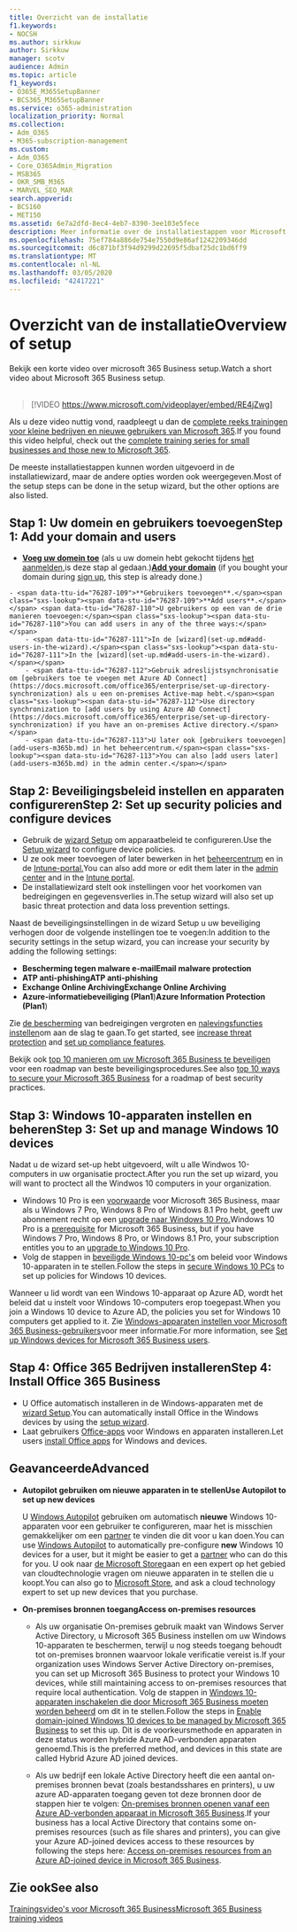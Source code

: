 ```yaml
---
title: Overzicht van de installatie
f1.keywords:
- NOCSH
ms.author: sirkkuw
author: Sirkkuw
manager: scotv
audience: Admin
ms.topic: article
f1_keywords:
- O365E_M365SetupBanner
- BCS365_M365SetupBanner
ms.service: o365-administration
localization_priority: Normal
ms.collection:
- Adm_O365
- M365-subscription-management
ms.custom:
- Adm_O365
- Core_O365Admin_Migration
- MSB365
- OKR_SMB_M365
- MARVEL_SEO_MAR
search.appverid:
- BCS160
- MET150
ms.assetid: 6e7a2dfd-8ec4-4eb7-8390-3ee103e5fece
description: Meer informatie over de installatiestappen voor Microsoft 365 Business, van een abonnement, het toevoegen van een domein en gebruikers, tot het instellen van beveiligingsbeleid en meer.
ms.openlocfilehash: 75ef784a886de754e7550d9e86af1242209346dd
ms.sourcegitcommit: d6c871bf3f94d9299d22695f5dbaf25dc1bd6ff9
ms.translationtype: MT
ms.contentlocale: nl-NL
ms.lasthandoff: 03/05/2020
ms.locfileid: "42417221"
---
```

# <a name="overview-of-setup"></a><span data-ttu-id="76287-103">Overzicht van de installatie</span><span class="sxs-lookup"><span data-stu-id="76287-103">Overview of setup</span></span>

<span data-ttu-id="76287-104">Bekijk een korte video over microsoft 365 Business setup.</span><span class="sxs-lookup"><span data-stu-id="76287-104">Watch a short video about Microsoft 365 Business setup.</span></span><br><br>

> [!VIDEO https://www.microsoft.com/videoplayer/embed/RE4jZwg] 

<span data-ttu-id="76287-105">Als u deze video nuttig vond, raadpleegt u dan de [complete reeks trainingen voor kleine bedrijven en nieuwe gebruikers van Microsoft 365](https://support.office.com/article/6ab4bbcd-79cf-4000-a0bd-d42ce4d12816).</span><span class="sxs-lookup"><span data-stu-id="76287-105">If you found this video helpful, check out the [complete training series for small businesses and those new to Microsoft 365](https://support.office.com/article/6ab4bbcd-79cf-4000-a0bd-d42ce4d12816).</span></span>

<span data-ttu-id="76287-106">De meeste installatiestappen kunnen worden uitgevoerd in de installatiewizard, maar de andere opties worden ook weergegeven.</span><span class="sxs-lookup"><span data-stu-id="76287-106">Most of the setup steps can be done in the setup wizard, but the other options are also listed.</span></span>

## <a name="step-1-add-your-domain-and-users"></a><span data-ttu-id="76287-107">Stap 1: Uw domein en gebruikers toevoegen</span><span class="sxs-lookup"><span data-stu-id="76287-107">Step 1: Add your domain and users</span></span>

   - <span data-ttu-id="76287-108">**[Voeg uw domein toe](set-up.md#add-your-domain-to-personalize-sign-in)** (als u uw domein hebt gekocht tijdens [het aanmelden,](sign-up.md)is deze stap al gedaan.)</span><span class="sxs-lookup"><span data-stu-id="76287-108">**[Add your domain](set-up.md#add-your-domain-to-personalize-sign-in)** (if you bought your domain during [sign up](sign-up.md), this step is already done.)</span></span>

    - <span data-ttu-id="76287-109">**Gebruikers toevoegen**.</span><span class="sxs-lookup"><span data-stu-id="76287-109">**Add users**.</span></span> <span data-ttu-id="76287-110">U gebruikers op een van de drie manieren toevoegen:</span><span class="sxs-lookup"><span data-stu-id="76287-110">You can add users in any of the three ways:</span></span>
        - <span data-ttu-id="76287-111">In de [wizard](set-up.md#add-users-in-the-wizard).</span><span class="sxs-lookup"><span data-stu-id="76287-111">In the [wizard](set-up.md#add-users-in-the-wizard).</span></span>
        - <span data-ttu-id="76287-112">Gebruik adreslijstsynchronisatie om [gebruikers toe te voegen met Azure AD Connect](https://docs.microsoft.com/office365/enterprise/set-up-directory-synchronization) als u een on-premises Active-map hebt.</span><span class="sxs-lookup"><span data-stu-id="76287-112">Use directory synchronization to [add users by using Azure AD Connect](https://docs.microsoft.com/office365/enterprise/set-up-directory-synchronization) if you have an on-premises Active directory.</span></span>
        - <span data-ttu-id="76287-113">U later ook [gebruikers toevoegen](add-users-m365b.md) in het beheercentrum.</span><span class="sxs-lookup"><span data-stu-id="76287-113">You can also [add users later](add-users-m365b.md) in the admin center.</span></span>
## <a name="step-2-set-up-security-policies-and-configure-devices"></a><span data-ttu-id="76287-114">Stap 2: Beveiligingsbeleid instellen en apparaten configureren</span><span class="sxs-lookup"><span data-stu-id="76287-114">Step 2: Set up security policies and configure devices</span></span> 

  - <span data-ttu-id="76287-115">Gebruik de [wizard Setup](set-up.md#protect-your-organization) om apparaatbeleid te configureren.</span><span class="sxs-lookup"><span data-stu-id="76287-115">Use the [Setup wizard](set-up.md#protect-your-organization) to configure device policies.</span></span> 
  - <span data-ttu-id="76287-116">U ze ook meer toevoegen of later bewerken in het [beheercentrum](view-policies-and-devices.md) en in de [Intune-portal.](https://docs.microsoft.com/intune/tutorial-walkthrough-intune-portal)</span><span class="sxs-lookup"><span data-stu-id="76287-116">You can also add more or edit them later in the [admin center](view-policies-and-devices.md) and in the [Intune portal](https://docs.microsoft.com/intune/tutorial-walkthrough-intune-portal).</span></span>
  - <span data-ttu-id="76287-117">De installatiewizard stelt ook instellingen voor het voorkomen van bedreigingen en gegevensverlies in.</span><span class="sxs-lookup"><span data-stu-id="76287-117">The setup wizard will also set up basic threat protection and data loss prevention settings.</span></span>
  
  <span data-ttu-id="76287-118">Naast de beveiligingsinstellingen in de wizard Setup u uw beveiliging verhogen door de volgende instellingen toe te voegen:</span><span class="sxs-lookup"><span data-stu-id="76287-118">In addition to the security settings in the setup wizard, you can increase your security by adding the following settings:</span></span>

- <span data-ttu-id="76287-119">**Bescherming tegen malware e-mail**</span><span class="sxs-lookup"><span data-stu-id="76287-119">**Email malware protection**</span></span>
- <span data-ttu-id="76287-120">**ATP anti-phishing**</span><span class="sxs-lookup"><span data-stu-id="76287-120">**ATP anti-phishing**</span></span>
- <span data-ttu-id="76287-121">**Exchange Online Archiving**</span><span class="sxs-lookup"><span data-stu-id="76287-121">**Exchange Online Archiving**</span></span>
- <span data-ttu-id="76287-122">**Azure-informatiebeveiliging (Plan1**)</span><span class="sxs-lookup"><span data-stu-id="76287-122">**Azure Information Protection (Plan1**)</span></span>

<span data-ttu-id="76287-123">Zie [de bescherming](increase-threat-protection.md) van bedreigingen vergroten en [nalevingsfuncties instellen](set-up-compliance.md)om aan de slag te gaan.</span><span class="sxs-lookup"><span data-stu-id="76287-123">To get started, see [increase threat protection](increase-threat-protection.md) and [set up compliance features](set-up-compliance.md).</span></span>

<span data-ttu-id="76287-124">Bekijk ook [top 10 manieren om uw Microsoft 365 Business te beveiligen](https://docs.microsoft.com/office365/admin/security-and-compliance/secure-your-business-data) voor een roadmap van beste beveiligingsprocedures.</span><span class="sxs-lookup"><span data-stu-id="76287-124">See also [top 10 ways to secure your Microsoft 365 Business](https://docs.microsoft.com/office365/admin/security-and-compliance/secure-your-business-data) for a roadmap of best security practices.</span></span>

## <a name="step-3-set-up-and-manage-windows-10-devices"></a><span data-ttu-id="76287-125">Stap 3: Windows 10-apparaten instellen en beheren</span><span class="sxs-lookup"><span data-stu-id="76287-125">Step 3: Set up and manage Windows 10 devices</span></span>

<span data-ttu-id="76287-126">Nadat u de wizard set-up hebt uitgevoerd, wilt u alle Windwos 10-computers in uw organisatie proctect.</span><span class="sxs-lookup"><span data-stu-id="76287-126">After you run the set up wizard, you will want to proctect all the Windwos 10 computers in your organization.</span></span>
  
- <span data-ttu-id="76287-127">Windows 10 Pro is een [voorwaarde](pre-requisites-for-data-protection.md) voor Microsoft 365 Business, maar als u Windows 7 Pro, Windows 8 Pro of Windows 8.1 Pro hebt, geeft uw abonnement recht op een [upgrade naar Windows 10 Pro.](https://docs.microsoft.com/microsoft-365/business/upgrade-to-windows-pro-creators-update)</span><span class="sxs-lookup"><span data-stu-id="76287-127">Windows 10 Pro is a [prerequisite](pre-requisites-for-data-protection.md) for Microsoft 365 Business, but if you have Windows 7 Pro, Windows 8 Pro, or Windows 8.1 Pro, your subscription entitles you to an [upgrade to  Windows 10 Pro](https://docs.microsoft.com/microsoft-365/business/upgrade-to-windows-pro-creators-update).</span></span>
- <span data-ttu-id="76287-128">Volg de stappen in [beveiligde Windows 10-pc's](secure-win-10-pcs.md) om beleid voor Windows 10-apparaten in te stellen.</span><span class="sxs-lookup"><span data-stu-id="76287-128">Follow the steps in [secure Windows 10 PCs](secure-win-10-pcs.md) to set up policies for Windows 10 devices.</span></span>

<span data-ttu-id="76287-129">Wanneer u lid wordt van een Windows 10-apparaat op Azure AD, wordt het beleid dat u instelt voor Windows 10-computers erop toegepast.</span><span class="sxs-lookup"><span data-stu-id="76287-129">When you join a Windows 10 device to Azure AD, the policies you set for Windows 10 computers get applied to it.</span></span> <span data-ttu-id="76287-130">Zie [Windows-apparaten instellen voor Microsoft 365 Business-gebruikers](set-up-windows-devices.md)voor meer informatie.</span><span class="sxs-lookup"><span data-stu-id="76287-130">For more information, see [Set up Windows devices for Microsoft 365 Business users](set-up-windows-devices.md).</span></span>

## <a name="step-4-install-office-365-business"></a><span data-ttu-id="76287-131">Stap 4: Office 365 Bedrijven installeren</span><span class="sxs-lookup"><span data-stu-id="76287-131">Step 4: Install Office 365 Business</span></span>
- <span data-ttu-id="76287-132">U Office automatisch installeren in de Windows-apparaten met de [wizard Setup](set-up.md#deploy-office-365-client-apps).</span><span class="sxs-lookup"><span data-stu-id="76287-132">You can automatically install Office in the Windows devices by using the [setup wizard](set-up.md#deploy-office-365-client-apps).</span></span>
- <span data-ttu-id="76287-133">Laat gebruikers [Office-apps](https://docs.microsoft.com/office365/admin/setup/install-applications) voor Windows en apparaten installeren.</span><span class="sxs-lookup"><span data-stu-id="76287-133">Let users [install Office apps](https://docs.microsoft.com/office365/admin/setup/install-applications) for Windows and devices.</span></span>
     
## <a name="advanced"></a><span data-ttu-id="76287-134">Geavanceerde</span><span class="sxs-lookup"><span data-stu-id="76287-134">Advanced</span></span>
- <span data-ttu-id="76287-135">**Autopilot gebruiken om nieuwe apparaten in te stellen**</span><span class="sxs-lookup"><span data-stu-id="76287-135">**Use Autopilot to set up new devices**</span></span>
            
     <span data-ttu-id="76287-136">U [Windows Autopilot](add-autopilot-devices-and-profile.md) gebruiken om automatisch **nieuwe** Windows 10-apparaten voor een gebruiker te configureren, maar het is misschien gemakkelijker om een [partner](https://www.microsoft.com/solution-providers/search) te vinden die dit voor u kan doen.</span><span class="sxs-lookup"><span data-stu-id="76287-136">You can use [Windows Autopilot](add-autopilot-devices-and-profile.md) to automatically pre-configure **new** Windows 10 devices for a user, but it might be easier to get a [partner](https://www.microsoft.com/solution-providers/search) who can do this for you.</span></span> <span data-ttu-id="76287-137">U ook naar [de Microsoft Store](https://go.microsoft.com/fwlink/?linkid=874598)gaan en een expert op het gebied van cloudtechnologie vragen om nieuwe apparaten in te stellen die u koopt.</span><span class="sxs-lookup"><span data-stu-id="76287-137">You can also go to [Microsoft Store](https://go.microsoft.com/fwlink/?linkid=874598), and ask a cloud technology expert to set up new devices that you purchase.</span></span>

- <span data-ttu-id="76287-138">**On-premises bronnen toegang**</span><span class="sxs-lookup"><span data-stu-id="76287-138">**Access on-premises resources**</span></span>

     - <span data-ttu-id="76287-139">Als uw organisatie On-premises gebruik maakt van Windows Server Active Directory, u Microsoft 365 Business instellen om uw Windows 10-apparaten te beschermen, terwijl u nog steeds toegang behoudt tot on-premises bronnen waarvoor lokale verificatie vereist is.</span><span class="sxs-lookup"><span data-stu-id="76287-139">If your organization uses Windows Server Active Directory on-premises, you can set up Microsoft 365 Business to protect your Windows 10 devices, while still maintaining access to on-premises resources that require local authentication.</span></span> <span data-ttu-id="76287-140">Volg de stappen in [Windows 10-apparaten inschakelen die door Microsoft 365 Business moeten worden beheerd](manage-windows-devices.md) om dit in te stellen.</span><span class="sxs-lookup"><span data-stu-id="76287-140">Follow the steps in [Enable domain-joined Windows 10 devices to be managed by Microsoft 365 Business](manage-windows-devices.md) to set this up.</span></span> <span data-ttu-id="76287-141">Dit is de voorkeursmethode en apparaten in deze status worden hybride Azure AD-verbonden apparaten genoemd.</span><span class="sxs-lookup"><span data-stu-id="76287-141">This is the preferred method, and devices in this state are called Hybrid Azure AD joined devices.</span></span>

    - <span data-ttu-id="76287-142">Als uw bedrijf een lokale Active Directory heeft die een aantal on-premises bronnen bevat (zoals bestandsshares en printers), u uw azure AD-apparaten toegang geven tot deze bronnen door de stappen hier te volgen: [On-premises bronnen openen vanaf een Azure AD-verbonden apparaat in Microsoft 365 Business](access-resources.md).</span><span class="sxs-lookup"><span data-stu-id="76287-142">If your business has a local Active Directory that contains some on-premises resources (such as file shares and printers), you can give your Azure AD-joined devices access to these resources by following the steps here: [Access on-premises resources from an Azure AD-joined device in Microsoft 365 Business](access-resources.md).</span></span>

## <a name="see-also"></a><span data-ttu-id="76287-143">Zie ook</span><span class="sxs-lookup"><span data-stu-id="76287-143">See also</span></span>

[<span data-ttu-id="76287-144">Trainingsvideo's voor Microsoft 365 Business</span><span class="sxs-lookup"><span data-stu-id="76287-144">Microsoft 365 Business training videos</span></span>](https://support.office.com/article/6ab4bbcd-79cf-4000-a0bd-d42ce4d12816)
